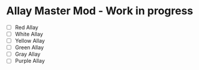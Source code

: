 # Allay Master Mod - Work in progress

- [ ] Red Allay
- [ ] White Allay
- [ ] Yellow Allay
- [ ] Green Allay
- [ ] Gray Allay
- [ ] Purple Allay
